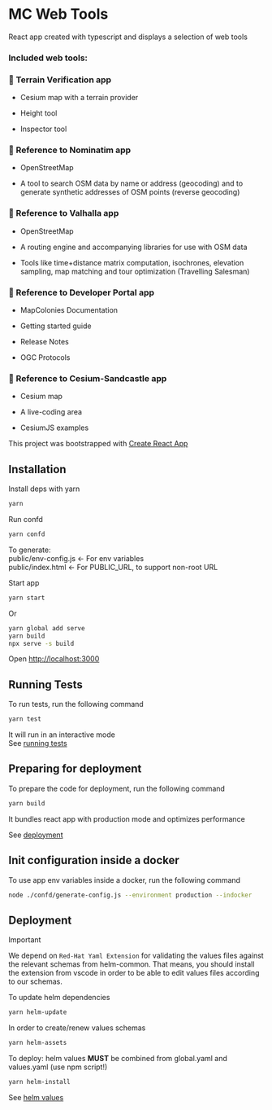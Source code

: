 # MC Web Tools

React app created with typescript and displays a selection of web tools

### Included web tools:

### 🐼 Terrain Verification app

* Cesium map with a terrain provider

* Height tool

* Inspector tool

### 🐼 Reference to Nominatim app

* OpenStreetMap

* A tool to search OSM data by name or address (geocoding) and to generate synthetic addresses of OSM points (reverse geocoding)

### 🐼 Reference to Valhalla app

* OpenStreetMap

* A routing engine and accompanying libraries for use with OSM data

* Tools like time+distance matrix computation, isochrones, elevation sampling, map matching and tour optimization (Travelling Salesman)

### 🐼 Reference to Developer Portal app

* MapColonies Documentation

* Getting started guide

* Release Notes

* OGC Protocols

### 🐼 Reference to Cesium-Sandcastle app

* Cesium map

* A live-coding area

* CesiumJS examples

This project was bootstrapped with [Create React App](https://github.com/facebook/create-react-app)


## Installation

Install deps with yarn

```bash
yarn
```

Run confd

```bash
yarn confd
```

To generate:  
public/env-config.js  <- For env variables  
public/index.html  <- For PUBLIC_URL, to support non-root URL  
  
Start app

```bash
yarn start
```

Or

```bash
yarn global add serve
yarn build
npx serve -s build
```

Open [http://localhost:3000](http://localhost:3000)

## Running Tests

To run tests, run the following command

```bash
yarn test
```

It will run in an interactive mode  
See [running tests](https://facebook.github.io/create-react-app/docs/running-tests)

## Preparing for deployment

To prepare the code for deployment, run the following command

```bash
yarn build
```

It bundles react app with production mode and optimizes performance

See [deployment](https://facebook.github.io/create-react-app/docs/deployment)

## Init configuration inside a docker

To use app env variables inside a docker, run the following command

```bash
node ./confd/generate-config.js --environment production --indocker
```

## Deployment

> [!IMPORTANT] 
> We depend on `Red-Hat Yaml Extension` for validating the values files against the relevant schemas from helm-common.
> That means, you should install the extension from vscode in order to be able to edit values files according to our schemas.

To update helm dependencies
```bash
yarn helm-update
```

In order to create/renew values schemas 
```bash
yarn helm-assets
```

To deploy: helm values **MUST** be combined from global.yaml and values.yaml (use npm script!)
```bash
yarn helm-install
```

See [helm values](https://github.com/MapColonies/helm-common/blob/c352a2453117895ec0f9df0267a66d6f5b9c2da2/README.md)
